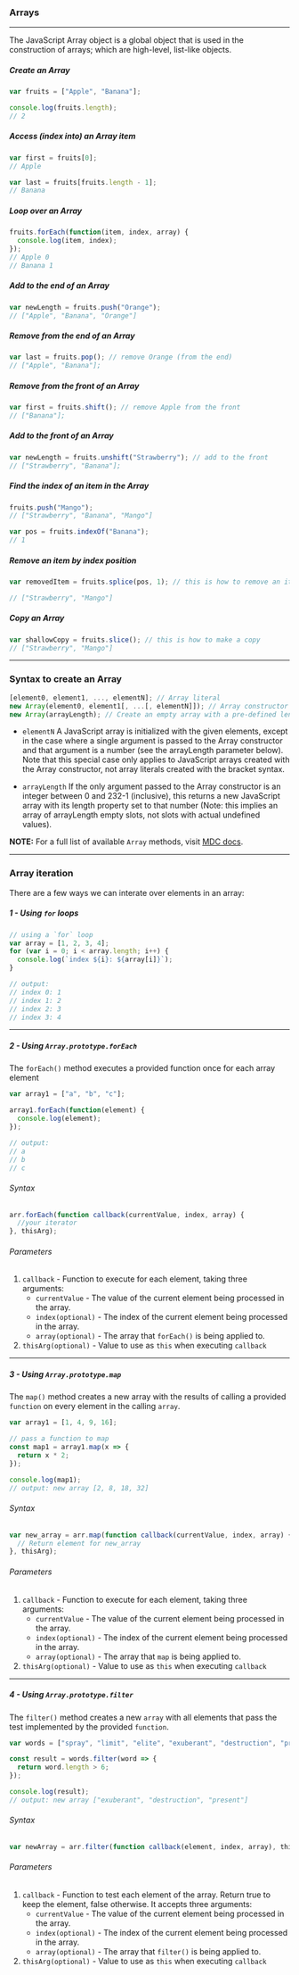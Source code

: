 ### Arrays

---

The JavaScript Array object is a global object that is used in the construction of arrays; which are high-level, list-like objects.

##### Create an Array

```js
var fruits = ["Apple", "Banana"];

console.log(fruits.length);
// 2
```

##### Access (index into) an Array item

```js
var first = fruits[0];
// Apple

var last = fruits[fruits.length - 1];
// Banana
```

##### Loop over an Array

```js
fruits.forEach(function(item, index, array) {
  console.log(item, index);
});
// Apple 0
// Banana 1
```

##### Add to the end of an Array

```js
var newLength = fruits.push("Orange");
// ["Apple", "Banana", "Orange"]
```

##### Remove from the end of an Array

```js
var last = fruits.pop(); // remove Orange (from the end)
// ["Apple", "Banana"];
```

##### Remove from the front of an Array

```js
var first = fruits.shift(); // remove Apple from the front
// ["Banana"];
```

##### Add to the front of an Array

```js
var newLength = fruits.unshift("Strawberry"); // add to the front
// ["Strawberry", "Banana"];
```

##### Find the index of an item in the Array

```js
fruits.push("Mango");
// ["Strawberry", "Banana", "Mango"]

var pos = fruits.indexOf("Banana");
// 1
```

##### Remove an item by index position

```js
var removedItem = fruits.splice(pos, 1); // this is how to remove an item

// ["Strawberry", "Mango"]
```

##### Copy an Array

```js
var shallowCopy = fruits.slice(); // this is how to make a copy
// ["Strawberry", "Mango"]
```

---

### Syntax to create an Array

```js
[element0, element1, ..., elementN]; // Array literal
new Array(element0, element1[, ...[, elementN]]); // Array constructor
new Array(arrayLength); // Create an empty array with a pre-defined length
```

- `elementN`
  A JavaScript array is initialized with the given elements, except in the case where a single argument is passed to the Array constructor and that argument is a number (see the arrayLength parameter below). Note that this special case only applies to JavaScript arrays created with the Array constructor, not array literals created with the bracket syntax.

- `arrayLength`
  If the only argument passed to the Array constructor is an integer between 0 and 232-1 (inclusive), this returns a new JavaScript array with its length property set to that number (Note: this implies an array of arrayLength empty slots, not slots with actual undefined values).

**NOTE:** For a full list of available `Array` methods, visit [MDC docs](https://developer.mozilla.org/en-US/docs/Web/JavaScript/Reference/Global_Objects/Array#Methods_2).

---

### Array iteration

There are a few ways we can interate over elements in an array:

##### 1 - Using `for` loops

```js
// using a `for` loop
var array = [1, 2, 3, 4];
for (var i = 0; i < array.length; i++) {
  console.log(`index ${i}: ${array[i]}`);
}

// output:
// index 0: 1
// index 1: 2
// index 2: 3
// index 3: 4
```

---

##### 2 - Using `Array.prototype.forEach`

The `forEach()` method executes a provided function once for each array element

```js
var array1 = ["a", "b", "c"];

array1.forEach(function(element) {
  console.log(element);
});

// output:
// a
// b
// c
```

###### Syntax

```js
arr.forEach(function callback(currentValue, index, array) {
  //your iterator
}, thisArg);
```

###### Parameters

1. `callback` - Function to execute for each element, taking three arguments:
   - `currentValue` - The value of the current element being processed in the array.
   - `index(optional)` - The index of the current element being processed in the array.
   - `array(optional)` - The array that `forEach()` is being applied to.
2. `thisArg(optional)` - Value to use as `this` when executing `callback`

---

##### 3 - Using `Array.prototype.map`

The `map()` method creates a new array with the results of calling a provided `function` on every element in the calling `array`.

```js
var array1 = [1, 4, 9, 16];

// pass a function to map
const map1 = array1.map(x => {
  return x * 2;
});

console.log(map1);
// output: new array [2, 8, 18, 32]
```

###### Syntax

```js
var new_array = arr.map(function callback(currentValue, index, array) {
  // Return element for new_array
}, thisArg);
```

###### Parameters

1. `callback` - Function to execute for each element, taking three arguments:
   - `currentValue` - The value of the current element being processed in the array.
   - `index(optional)` - The index of the current element being processed in the array.
   - `array(optional)` - The array that `map` is being applied to.
2. `thisArg(optional)` - Value to use as `this` when executing `callback`

---

##### 4 - Using `Array.prototype.filter`

The `filter()` method creates a new `array` with all elements that pass the test implemented by the provided `function`.

```js
var words = ["spray", "limit", "elite", "exuberant", "destruction", "present"];

const result = words.filter(word => {
  return word.length > 6;
});

console.log(result);
// output: new array ["exuberant", "destruction", "present"]
```

###### Syntax

```js
var newArray = arr.filter(function callback(element, index, array), thisArg);
```

###### Parameters

1. `callback` - Function to test each element of the array. Return true to keep the element, false otherwise. It accepts three arguments:
   - `currentValue` - The value of the current element being processed in the array.
   - `index(optional)` - The index of the current element being processed in the array.
   - `array(optional)` - The array that `filter()` is being applied to.
2. `thisArg(optional)` - Value to use as `this` when executing `callback`
